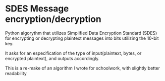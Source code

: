 # SDES Message encryption/decryption
Python algorythm that utilizes Simplified Data Encryption Standard (SDES) for encrypting or decrypting plaintext messages into bits utilizing the 10-bit key.

It asks for an especification of the type of input(plaintext, bytes, or encrypted plaintext), and outputs accordingly.

This is a re-make of an algorithm I wrote for schoolwork, with slightly better readability

